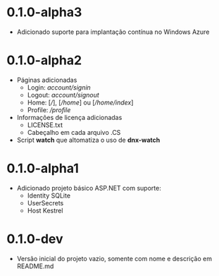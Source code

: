 0.1.0-alpha3
============

* Adicionado suporte para implantação contínua no Windows Azure 

0.1.0-alpha2
============

* Páginas adicionadas
  - Login: *account/signin*
  - Logout: *account/signout*
  - Home: [*/*], [*/home*] ou [*/home/index*]
  - Profile: */profile*
* Informações de licença adicionadas
  - LICENSE.txt
  - Cabeçalho em cada arquivo .CS
* Script **watch** que altomatiza o uso de **dnx-watch**

0.1.0-alpha1
============

* Adicionado projeto básico ASP.NET com suporte:
  - Identity SQLite
  - UserSecrets
  - Host Kestrel

0.1.0-dev
=========

* Versão inicial do projeto vazio, somente com nome e descrição em README.md
